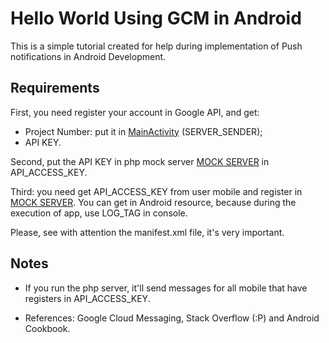 Hello World Using GCM in Android
==================================
This is a simple tutorial created for help during implementation of Push notifications in Android Development.

Requirements
-------------

First, you need register your account in Google API, and get:
* Project Number: put it in [MainActivity](https://github.com/brunogabriel/helloWorldGCMAndroid/blob/master/HelloGCM/src/br/example/hellogcm/MainActivity.java) (SERVER_SENDER);
* API KEY.

Second, put the API KEY in php mock server [MOCK SERVER](https://github.com/brunogabriel/helloWorldGCMAndroid/blob/master/mock_server.php) in API_ACCESS_KEY.

Third: you need get API_ACCESS_KEY from user mobile and register in [MOCK SERVER](https://github.com/brunogabriel/helloWorldGCMAndroid/blob/master/mock_server.php). You can get in Android resource, because during the execution of app, use LOG_TAG in console.

Please, see with attention the manifest.xml file, it's very important.


Notes
------

* If you run the php server, it'll send messages for all mobile that have registers in API_ACCESS_KEY.

* References: Google Cloud Messaging, Stack Overflow (:P) and Android Cookbook.





